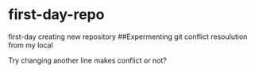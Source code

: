 # first-day-repo
first-day creating new repository 
##Expermenting git conflict resoulution from my local

Try changing another line makes conflict or not?